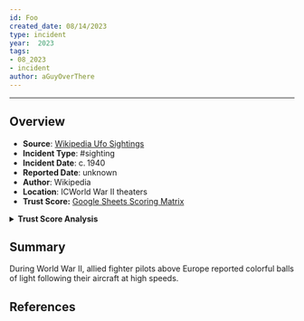 ```yaml
---
id: Foo
created_date: 08/14/2023
type: incident
year:  2023
tags:
- 08_2023
- incident
author: aGuyOverThere
---
```


----

## Overview

- **Source**: [Wikipedia Ufo Sightings](https://en.wikipedia.org/wiki/List_of_reported_UFO_sightings)
- **Incident Type**: #sighting
- **Incident Date**: c. 1940
- **Reported Date**: unknown
- **Author**: Wikipedia
- **Location**: I​CWorld War II theaters
- **Trust Score:** [Google Sheets Scoring Matrix](https://docs.google.com/spreadsheets/d/1CUarxE7P1cPwgWXwJzzeWnZGm1c6Wp2Ttazdt3VPM_s/edit?usp=sharing)

<details>
<summary><b>Trust Score Analysis</b></summary>
<IMG src="https://publish-01.obsidian.md/access/1c31a6f93f82a49b0a9eb31193d6cdec/_images/" alt="Trust Score"/>
</details>

## Summary

During World War II, allied fighter pilots above Europe reported colorful balls of light following their aircraft at high speeds.

## References
